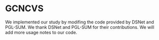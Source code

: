 # GCNCVS
We implemented our study by modifing the code provided by DSNet and PGL-SUM.
We thank DSNet and PGL-SUM for their contributions.
We will add more usage notes to our code.